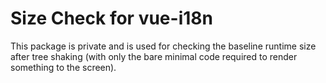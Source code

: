 # Size Check for vue-i18n

This package is private and is used for checking the baseline runtime size after tree shaking (with only the bare minimal code required to render something to the screen).
